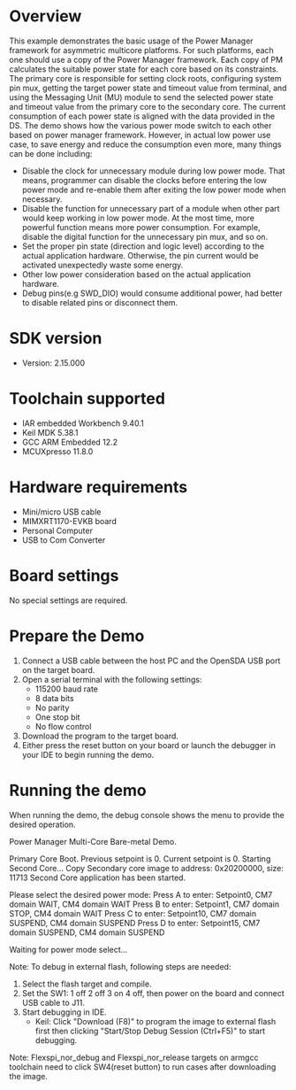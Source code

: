 Overview
========
This example demonstrates the basic usage of the Power Manager framework for asymmetric multicore platforms.
For such platforms, each one should use a copy of the Power Manager framework. Each copy of PM calculates the suitable
power state for each core based on its constraints. The primary core is responsible for setting clock roots,
configuring system pin mux, getting the target power state and timeout value from terminal, and using the Messaging
Unit (MU) module to send the selected power state and timeout value from the primary core to the secondary core.
The current consumption of each power state is aligned with the data provided in the DS.
The demo shows how the various power mode switch to each other based on power manager framework. However, in actual low power use case, to save energy and reduce the consumption even more, many things can be done including:
 - Disable the clock for unnecessary module during low power mode. That means, programmer can disable the clocks before entering the low power mode and re-enable them after exiting the low power mode when necessary.
 - Disable the function for unnecessary part of a module when other part would keep working in low power mode. At the most time, more powerful function means more power consumption. For example, disable the digital function for the unnecessary pin mux, and so on.
 - Set the proper pin state (direction and logic level) according to the actual application hardware. Otherwise, the pin current would be activated unexpectedly waste some energy.
 - Other low power consideration based on the actual application hardware.
 - Debug pins(e.g SWD_DIO) would consume additional power, had better to disable related pins or disconnect them.

SDK version
===========
- Version: 2.15.000

Toolchain supported
===================
- IAR embedded Workbench  9.40.1
- Keil MDK  5.38.1
- GCC ARM Embedded  12.2
- MCUXpresso  11.8.0

Hardware requirements
=====================
- Mini/micro USB cable
- MIMXRT1170-EVKB board
- Personal Computer
- USB to Com Converter

Board settings
==============
No special settings are required.

Prepare the Demo
================
1.  Connect a USB cable between the host PC and the OpenSDA USB port on the target board. 
2.  Open a serial terminal with the following settings:
    - 115200 baud rate
    - 8 data bits
    - No parity
    - One stop bit
    - No flow control
3.  Download the program to the target board.
4.  Either press the reset button on your board or launch the debugger in your IDE to begin running the demo.

Running the demo
================
When running the demo, the debug console shows the menu to provide the desired operation.

Power Manager Multi-Core Bare-metal Demo.

Primary Core Boot.
Previous setpoint is 0.
Current setpoint is 0.
Starting Second Core...
Copy Secondary core image to address: 0x20200000, size: 11713
Second Core application has been started.

Please select the desired power mode:
        Press A to enter: Setpoint0, CM7 domain WAIT, CM4 domain WAIT
        Press B to enter: Setpoint1, CM7 domain STOP, CM4 domain WAIT
        Press C to enter: Setpoint10, CM7 domain SUSPEND, CM4 domain SUSPEND
        Press D to enter: Setpoint15, CM7 domain SUSPEND, CM4 domain SUSPEND

Waiting for power mode select...


Note:
To debug in external flash, following steps are needed:
1. Select the flash target and compile.
3. Set the SW1: 1 off 2 off 3 on 4 off, then power on the board and connect USB cable to J11.
4. Start debugging in IDE.
   - Keil: Click "Download (F8)" to program the image to external flash first then clicking "Start/Stop Debug Session (Ctrl+F5)" to start debugging.
   
Note:
Flexspi_nor_debug and Flexspi_nor_release targets on armgcc toolchain need to click SW4(reset button) to run cases after downloading the image.
